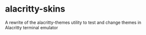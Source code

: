 # alacritty-skins
A rewrite of the alacritty-themes utility to test and change themes in Alacritty terminal emulator
